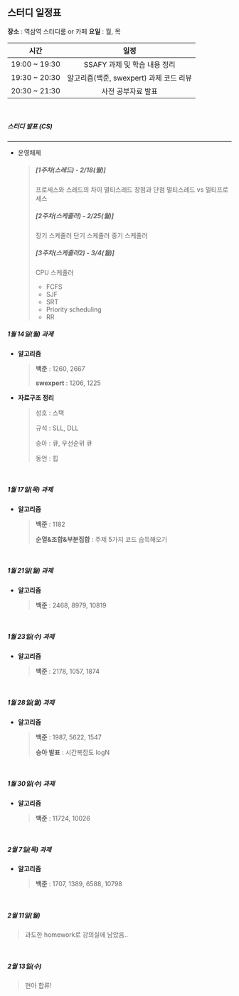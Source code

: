 ## 스터디 일정표

**장소** : 역삼역 스터디룸 or 카페
**요일** : 월, 목

|     시간      |                  일정                   |
| :-----------: | :-------------------------------------: |
| 19:00 ~ 19:30 |      SSAFY 과제 및 학습 내용 정리       |
| 19:30 ~ 20:30 | 알고리즘(백준, swexpert) 과제 코드 리뷰 |
| 20:30 ~ 21:30 |           사전 공부자료 발표            |


<br>

##### 스터디 발표 (CS)

---

- 운영체제

  > ##### [1주차(스레드) - 2/18(월)]
  >
  > 프로세스와 스레드의 차이
  > 멀티스레드
  > 장점과 단점
  > 멀티스레드 vs 멀티프로세스
  >
  > ##### [2주차(스케줄러) - 2/25(월)]
  >
  > 장기 스케줄러
  > 단기 스케줄러
  > 중기 스케줄러
  >
  > ##### [3주차(스케줄러2) - 3/4(월)]
  >
  > CPU 스케줄러
  >
  > - FCFS
  > - SJF
  > - SRT
  > - Priority scheduling
  > - RR





##### 1월 14일(월) 과제

- **알고리즘**

  > **백준** : 1260, 2667
  >
  > **swexpert** : 1206, 1225

- **자료구조 정리**

  > 성호 : 스택
  >
  > 규석 : SLL, DLL
  >
  > 승아 : 큐, 우선순위 큐
  >
  > 동언 : 힙

 <br/>

##### 1월 17일(목) 과제

- **알고리즘**

  > **백준** : 1182
  >
  > **순열&조합&부분집합** : 주제 5가지 코드 습득해오기

<br/>

##### 1월 21일(월) 과제

- **알고리즘**

  > **백준** : 2468, 8979, 10819

<br/>

##### 1월 23일(수) 과제

- **알고리즘**

  > **백준** : 2178, 1057, 1874

<br/>

##### 1월 28일(월) 과제

- **알고리즘**

  > **백준** : 1987, 5622, 1547
  >
  > **승아 발표** : 시간복잡도 logN

<br/>

##### 1월 30일(수) 과제

- **알고리즘**

  > **백준** : 11724, 10026

<br/>

##### 2월 7일(목) 과제

- **알고리즘**

  > **백준** : 1707, 1389, 6588, 10798

<br/>

##### 2월 11일(월)

> 과도한 homework로 강의실에 남았음..

<br/>

##### 2월 13일(수)

> 현아 합류!
